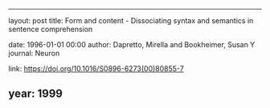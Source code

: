 ---
layout: post
title: Form and content - Dissociating syntax and semantics in sentence comprehension

date: 1996-01-01 00:00
author: Dapretto, Mirella and Bookheimer, Susan Y
journal: Neuron

link: https://doi.org/10.1016/S0896-6273(00)80855-7

year: 1999
----